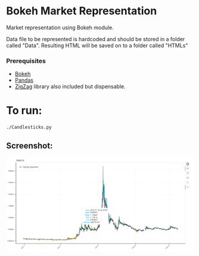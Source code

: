 # Bokeh Market Representation

Market representation using Bokeh module.

Data file to be represented is hardcoded and should be stored in a folder called "Data".
Resulting HTML will be saved on to a folder called "HTMLs"

### Prerequisites
* [Bokeh](https://bokeh.pydata.org/en/latest/)
* [Pandas](https://pandas.pydata.org/)
* [ZigZag](https://pypi.org/project/ZigZag/0.2.1/) library also included but dispensable.

# To run:
```
./Candlesticks.py
```
## Screenshot:

![Screenshot](Screenshot.png?raw=true "Title")
